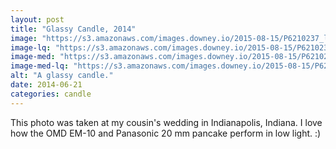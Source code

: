 ```yaml
---
layout: post
title: "Glassy Candle, 2014"
image: "https://s3.amazonaws.com/images.downey.io/2015-08-15/P6210237_large.jpg"
image-lq: "https://s3.amazonaws.com/images.downey.io/2015-08-15/P6210237_large_lq.jpg"
image-med: "https://s3.amazonaws.com/images.downey.io/2015-08-15/P6210237_medium.jpg"
image-med-lq: "https://s3.amazonaws.com/images.downey.io/2015-08-15/P6210237_medium_lq.jpg"
alt: "A glassy candle."
date: 2014-06-21
categories: candle
---
```


This photo was taken at my cousin's wedding in Indianapolis, Indiana.  I love how the OMD EM-10 and Panasonic 20 mm pancake perform in low light. :)
